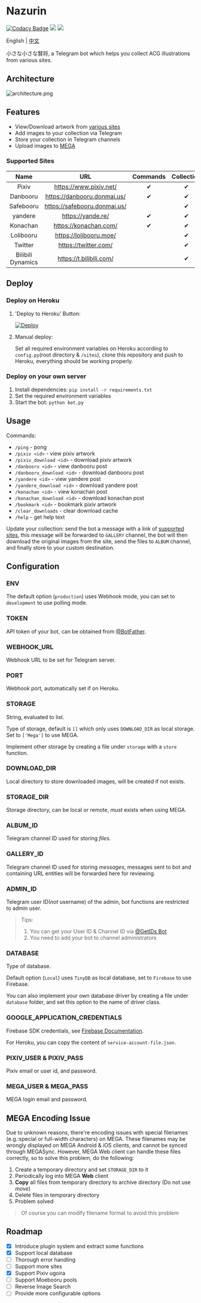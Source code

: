 # Nazurin

[![Codacy Badge](https://app.codacy.com/project/badge/Grade/5cbfed1b51a644b187ed5d9521a4ea95)](https://www.codacy.com/manual/y-young/nazurin?utm_source=github.com&utm_medium=referral&utm_content=y-young/nazurin&utm_campaign=Badge_Grade)
![](https://img.shields.io/badge/python->%3D%203.5-blue)
![](https://img.shields.io/badge/-Telegram-blue.svg?logo=telegram)

English | [中文](https://blog.gpx.moe/2020/07/20/nazurin/)

小さな小さな賢将, a Telegram bot which helps you collect ACG illustrations from various sites.

## Architecture

![architecture.png](https://i.loli.net/2020/07/29/sJB1HkgvwZ8mOez.png)

## Features

-   View/Download artwork from [various sites](#supported-sites)
-   Add images to your collection via Telegram
-   Store your collection in Telegram channels
-   Upload images to [MEGA](https://mega.nz/)

### Supported Sites

|        Name       |               URL              | Commands | Collection |
| :---------------: | :----------------------------: | :------: | :--------: |
|       Pixiv       |    <https://www.pixiv.net/>    |     ✔    |      ✔     |
|      Danbooru     |  <https://danbooru.donmai.us/> |     ✔    |      ✔     |
|     Safebooru     | <https://safebooru.donmai.us/> |          |      ✔     |
|      yandere      |       <https://yande.re/>      |     ✔    |      ✔     |
|      Konachan     |     <https://konachan.com/>    |     ✔    |      ✔     |
|     Lolibooru     |    <https://lolibooru.moe/>    |          |      ✔     |
|      Twitter      |     <https://twitter.com/>     |          |      ✔     |
| Bilibili Dynamics |    <https://t.bilibili.com/>   |          |      ✔     |

## Deploy

### Deploy on Heroku

1.  'Deploy to Heroku' Button:

    [![Deploy](https://www.herokucdn.com/deploy/button.svg)](https://heroku.com/deploy)

2.  Manual deploy:

    Set all required environment variables on Heroku according to `config.py`(root directory & `/sites`), clone this repository and push to Heroku, everything should be working properly.

### Deploy on your own server

1.  Install dependencies: `pip install -r requirements.txt`
2.  Set the required environment variables
3.  Start the bot: `python bot.py`

## Usage

Commands:

-   `/ping` - pong
-   `/pixiv <id>` - view pixiv artwork
-   `/pixiv_download <id>` - download pixiv artwork
-   `/danbooru <id>` - view danbooru post
-   `/danbooru_download <id>` - download danbooru post
-   `/yandere <id>` - view yandere post
-   `/yandere_download <id>` - download yandere post
-   `/konachan <id>` - view konachan post
-   `/konachan_download <id>` - download konachan post
-   `/bookmark <id>` - bookmark pixiv artwork
-   `/clear_downloads` - clear download cache
-   `/help` - get help text

Update your collection: send the bot a message with a link of [supported sites](#supported-sites), this message will be forwarded to `GALLERY` channel, the bot will then download the original images from the site, send the files to `ALBUM` channel, and finally store to your custom destination.

## Configuration

### ENV

The default option (`production`) uses Webhook mode, you can set to `development` to use polling mode.

### TOKEN

API token of your bot, can be obtained from [@BotFather](https://t.me/BotFather).

### WEBHOOK_URL

Webhook URL to be set for Telegram server.

### PORT

Webhook port, automatically set if on Heroku.

### STORAGE

String, evaluated to list.

Type of storage, default is `[]` which only uses `DOWNLOAD_DIR` as local storage. Set to `['Mega']` to use MEGA.

Implement other storage by creating a file under `storage` with a `store` function.

### DOWNLOAD_DIR

Local directory to store downloaded images, will be created if not exists.

### STORAGE_DIR

Storage directory, can be local or remote, _must_ exists when using MEGA.

### ALBUM_ID

Telegram channel ID used for storing _files_.

### GALLERY_ID

Telegram channel ID used for storing _messages_, messages sent to bot and containing URL entities will be forwarded here for reviewing.

### ADMIN_ID

Telegram user ID(_not_ username) of the admin, bot functions are restricted to admin user.

> Tips:
>
> 1.  You can get your User ID & Channel ID via [@GetIDs Bot](https://t.me/getidsbot/)
> 2.  You need to add your bot to channel administrators

### DATABASE

Type of database.

Default option (`Local`) uses `TinyDB` as local database, set to `Firebase` to use Firebase.

You can also implement your own database driver by creating a file under `database` folder, and set this option to the name of driver class.

### GOOGLE_APPLICATION_CREDENTIALS

Firebase SDK credentials, see [Firebase Documentation](https://firebase.google.com/docs/admin/setup#initialize_the_sdk).

For Heroku, you can copy the content of `service-account-file.json`.

### PIXIV_USER & PIXIV_PASS

Pixiv email or user id, and password.

### MEGA_USER & MEGA_PASS

MEGA login email and password.

## MEGA Encoding Issue

Due to unknown reasons, there're encoding issues with special filenames (e.g.:special or full-width characters) on MEGA. These filenames may be wrongly displayed on MEGA Android & iOS clients, and cannot be synced through MEGASync. However, MEGA Web client can handle these files correctly, so to solve this problem, do the following:

1.  Create a temporary directory and set `STORAGE_DIR` to it
2.  Periodically log into MEGA **Web** client
3.  **Copy** all files from temporary directory to archive directory (Do not use _move_)
4.  Delete files in temporary directory
5.  Problem solved

> Of course you can modify filename format to avoid this problem

## Roadmap

-   [x] Introduce plugin system and extract some functions
-   [x] Support local database
-   [ ] Thorough error handling
-   [ ] Support more sites
-   [x] Support Pixiv ugoira
-   [ ] Support Moebooru pools
-   [ ] Reverse Image Search
-   [ ] Provide more configurable options
